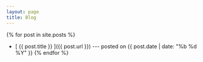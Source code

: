 ```yaml
---
layout: page
title: Blog
---
```


{% for post in site.posts %}
  * [ {{ post.title }} ]({{ post.url }})  --- posted on {{ post.date | date: "%b %d %Y" }}
{% endfor %}
